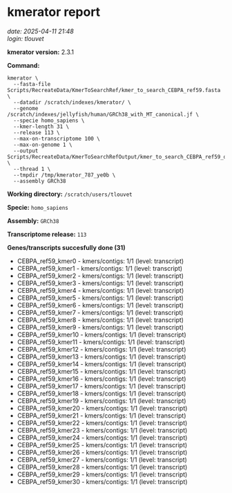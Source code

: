# kmerator report
*date: 2025-04-11 21:48*  
*login: tlouvet*

**kmerator version:** 2.3.1

**Command:**

```
kmerator \
  --fasta-file Scripts/RecreateData/KmerToSearchRef/kmer_to_search_CEBPA_ref59.fasta \
  --datadir /scratch/indexes/kmerator/ \
  --genome /scratch/indexes/jellyfish/human/GRCh38_with_MT_canonical.jf \
  --specie homo_sapiens \
  --kmer-length 31 \
  --release 113 \
  --max-on-transcriptome 100 \
  --max-on-genome 1 \
  --output Scripts/RecreateData/KmerToSearchRefOutput/kmer_to_search_CEBPA_ref59_output \
  --thread 1 \
  --tmpdir /tmp/kmerator_787_ye0b \
  --assembly GRCh38
```

**Working directory:** `/scratch/users/tlouvet`

**Specie:** `homo_sapiens`

**Assembly:** `GRCh38`

**Transcriptome release:** `113`

**Genes/transcripts succesfully done (31)**

- CEBPA_ref59_kmer0 - kmers/contigs: 1/1 (level: transcript)
- CEBPA_ref59_kmer1 - kmers/contigs: 1/1 (level: transcript)
- CEBPA_ref59_kmer2 - kmers/contigs: 1/1 (level: transcript)
- CEBPA_ref59_kmer3 - kmers/contigs: 1/1 (level: transcript)
- CEBPA_ref59_kmer4 - kmers/contigs: 1/1 (level: transcript)
- CEBPA_ref59_kmer5 - kmers/contigs: 1/1 (level: transcript)
- CEBPA_ref59_kmer6 - kmers/contigs: 1/1 (level: transcript)
- CEBPA_ref59_kmer7 - kmers/contigs: 1/1 (level: transcript)
- CEBPA_ref59_kmer8 - kmers/contigs: 1/1 (level: transcript)
- CEBPA_ref59_kmer9 - kmers/contigs: 1/1 (level: transcript)
- CEBPA_ref59_kmer10 - kmers/contigs: 1/1 (level: transcript)
- CEBPA_ref59_kmer11 - kmers/contigs: 1/1 (level: transcript)
- CEBPA_ref59_kmer12 - kmers/contigs: 1/1 (level: transcript)
- CEBPA_ref59_kmer13 - kmers/contigs: 1/1 (level: transcript)
- CEBPA_ref59_kmer14 - kmers/contigs: 1/1 (level: transcript)
- CEBPA_ref59_kmer15 - kmers/contigs: 1/1 (level: transcript)
- CEBPA_ref59_kmer16 - kmers/contigs: 1/1 (level: transcript)
- CEBPA_ref59_kmer17 - kmers/contigs: 1/1 (level: transcript)
- CEBPA_ref59_kmer18 - kmers/contigs: 1/1 (level: transcript)
- CEBPA_ref59_kmer19 - kmers/contigs: 1/1 (level: transcript)
- CEBPA_ref59_kmer20 - kmers/contigs: 1/1 (level: transcript)
- CEBPA_ref59_kmer21 - kmers/contigs: 1/1 (level: transcript)
- CEBPA_ref59_kmer22 - kmers/contigs: 1/1 (level: transcript)
- CEBPA_ref59_kmer23 - kmers/contigs: 1/1 (level: transcript)
- CEBPA_ref59_kmer24 - kmers/contigs: 1/1 (level: transcript)
- CEBPA_ref59_kmer25 - kmers/contigs: 1/1 (level: transcript)
- CEBPA_ref59_kmer26 - kmers/contigs: 1/1 (level: transcript)
- CEBPA_ref59_kmer27 - kmers/contigs: 1/1 (level: transcript)
- CEBPA_ref59_kmer28 - kmers/contigs: 1/1 (level: transcript)
- CEBPA_ref59_kmer29 - kmers/contigs: 1/1 (level: transcript)
- CEBPA_ref59_kmer30 - kmers/contigs: 1/1 (level: transcript)
